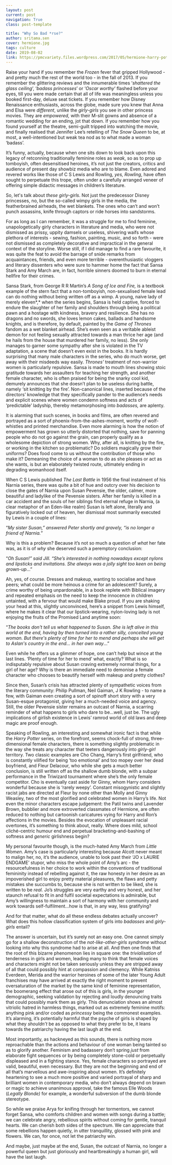 ```yaml
---
layout: post
current: post
navigation: True
class: post-template

title: "Why So Bad *rse?"
author: sritama.sen
cover: hermione.jpg
tags: culture
date: 2019-08-02
link: https://pmcvariety.files.wordpress.com/2017/05/hermione-harry-potter.jpg
---
```


Raise your hand if you remember the *Frozen* fever that gripped Hollywood - and
pretty much the rest of the world too - in the fall of 2013. If you remember the
glittering reviews and the innumerable times ‘*shattered the glass ceiling*’,
‘*badass princesses*’ or ‘*Oscar worthy*’ flashed before your eyes, till you
were made certain that all of life was meaningless unless you booked first-day,
deluxe seat tickets. If you remember how Disney Renaissance enthusiasts, across
the globe, made sure you knew that Anna and Elsa were *different*, unlike the
*girly-girls* you see in other princess movies. They are *empowered,* with their
M-slit gowns and absence of a romantic wedding for an ending, jot that down. If
you remember how you found yourself at the theatre, semi-guilt tripped into
watching the movie, and finally realised that Jennifer Lee’s retelling of *The
Snow Queen* to be, at most, a well-intentioned but weak tea nod as to what made
a woman ‘badass’.

It’s funny, actually, because when one sits down to look back upon this legacy
of retconning traditionally feminine roles as *weak*, so as to prop up
tomboyish, often desensitised heroines, it’s not just the creators, critics and
audience of present day showbiz media who are to blame. Even adored and revered
works like those of C S Lewis and Rowling, *yes, Rowling*, have often sought to
perpetuate this trope, often under a carefully arranged veneer of offering
simple didactic messages in children’s literature. 

So, let's talk about *these girly-girls*. Not just the predecessor Disney
princesses, no, but the so-called wimpy girls in the media, the featherbrained
airheads, the wet blankets. The ones who can’t and won’t punch assassins, knife
through captors or ride horses into sandstorms. 

For as long as I can remember, it was a struggle for me to find feminine,
unapologetically girly characters in literature and media, who were not
dismissed as prissy, uppity damsels or useless, shivering waifs whose plethora
of interests - sewing, fashion, painting, music, and so forth - were not
dismissed as completely decorative and impractical in the general context of the
storyline. Worse still, if I did manage to find a rare favourite, it was quite
the feat to avoid the barrage of snide remarks from acquaintances, friends, and
even more terrible - overenthusiastic vloggers and literary dissenters who were
sure to hammer home the fact that Sansa Stark and Amy March are, in fact,
horrible sinners doomed to burn in eternal hellfire for their crimes.

Sansa Stark, from George R R Martin’s *A Song of Ice and Fire,* is a textbook
example of the stern fact that a non-tomboyish, non-sexualised female lead can
do nothing without being written off as a wimp. A young, naive lady of merely
eleven*,* when the series begins, Sansa is held captive, forced to endure the
slaughter of her family and shoulders through being a political pawn and a
hostage with kindness, bravery and resilience. She has no dragons and no swords,
she loves lemon cakes, ballads and handsome knights, and is therefore, by
default, painted by the *Game of Thrones* fandom as a wet blanket airhead. She’s
even seen as a veritable ableist demon for not feeling sexually attracted
towards a man thrice her age (and he hails from the house that murdered her
family, no less). She only manages to garner some sympathy after she is violated
in the TV adaptation, a scene that doesn’t even exist in the books. It is hardly
surprising that many male characters in the series, who do much worse, get away
with their misdeeds way easily. *Thrones’* treatment of non-warrior women is
particularly repulsive. Sansa is made to mouth lines showing stoic gratitude
towards her assaulters for teaching her strength, and another female character,
who is often praised for being the snarky cool kid, demurely announces that she
doesn’t plan to be useless during battle, namely ‘sit knitting by the fire’.
Non-canonical lines, inserted because of the directors’ knowledge that they
specifically pander to the audience’s needs and explicit scenes where women
condemn softness and acts of ‘predictable’ ladyship, thereby metamorphosing into
*badasses,* are aplenty.

It is alarming that such scenes, in books and films, are often revered and
portrayed as a sort of phoenix-from-the-ashes-moment, worthy of wolf-whistles
and printed merchandise. Even more alarming is how the notion of empowerment has
grown so utterly distorted that nothing, save for panning people who do not go
against the grain, can properly qualify as a wholesome depiction of strong
women. Why, after all, is knitting by the fire, or working in the kitchen so
problematic? Do soldiers magically grow their uniforms? Does food come to us
without the contribution of those who make it? Demeaning the choice of a woman
to do as she pleases or act as she wants, is but an elaborately twisted route,
ultimately ending in degrading womanhood itself.

When C S Lewis published *The Last Battle* in 1956 the final instalment of his
Narnia series, there was quite a bit of hue and outcry over his decision to
close the gates of Narnia upon Susan Pevensie, the older, calmer, more beautiful
and ladylike of the Pevensie sisters. After her family is killed in a car
accident and the souls of her siblings find eternal refuge in Narnia, (a clear
metaphor of an Eden-like realm) Susan is left alone, literally and figuratively
locked out of heaven, her dismissal most summarily executed by Lewis in a couple
of lines: 

“*My sister Susan,” answered Peter shortly and gravely, “is no longer a friend
of Narnia.*” 

Why is this a problem? Because it’s not so much a question of *what* her fate
was, as it is of *why* she deserved such a peremptory conclusion:

“*Oh Susan!” said Jill. “She’s interested in nothing nowadays except nylons and
lipsticks and invitations. She always was a jolly sight too keen on being
grown-up*...” 

Ah, yes, of course. Dresses and makeup, wanting to socialise and have peers;
what could be more heinous a crime for an adolescent? Surely, a crime worthy of
being unpardonable, in a book replete with Biblical imagery and repeated
emphasis on the need to keep the innocence in children untainted, with a fervour
that would make Blake proud. If you are shaking your head at this, slightly
unconvinced, here’s a snippet from Lewis himself, where he makes it clear that
our lipstick-wearing, nylon-loving lady is not enjoying the fruits of the
Promised Land anytime soon:

“*The books don't tell us what happened to Susan. She is left alive in this
world at the end, having by then turned into a rather silly, conceited young
woman. But there's plenty of time for her to mend and perhaps she will get to
Aslan's country in the end... in her own way*...”

Even while he offers us a glimmer of hope, one can’t help but wince at the last
lines. ‘Plenty of time for her to mend’ what, exactly? What is so indisputably
repulsive about Susan craving extremely normal things, for a girl of her age?
Why is there an immediate need to demonise a female character who chooses to
beautify herself with makeup and pretty clothes?

Since then, Susan’s crisis has attracted plenty of sympathetic voices from the
literary community: Philip Pullman, Neil Gaiman, J K Rowling - to name a few,
with Gaiman even creating a sort of spinoff short story with a very Susan-esque
protagonist, giving her a much-needed voice and agency. Still, the older
Pevensie sister remains an outcast of Narnia, a scarring reminder of what
happens to girls who dare to be...well, just be. The ugly implications of
girlish existence in Lewis’ ramrod world of old laws and deep magic are proof
enough.

Speaking of Rowling, an interesting and somewhat ironic fact is that while the
*Harry Potter* series, on the forefront, seems chock-full of strong,
three-dimensional female characters, there is something slightly problematic in
the way she treats any character that teeters dangerously into *girly-girl*
territory. Two classic examples are Cho Chang, Harry’s first girlfriend, who is
constantly vilified for being ‘too emotional’ and too mopey over her dead
boyfriend, and Fleur Delacour, who while she gets a much better conclusion, is
still written off as the shallow dumb blonde, with a subpar performance in the
Triwizard tournament where she’s the only female competitor. Cho is eventually
cast aside for Ginny, whom Harry considers wonderful because she is ‘rarely
weepy’. Constant misogynistic and slightly racist jabs are directed at Fleur by
none other than Molly and Ginny Weasley, two of the most glorified and
celebrated women in Harry’s life. Not even the minor characters escape
judgement: the Patil twins and Lavender Brown, bubblier and more extroverted
classmates of Hermione, are often reduced to nothing but cartoonish caricatures
vying for Harry and Ron’s affections in the movies. Besides the evocation of
unpleasant racial overtones, it’s something to think about, really. Where does
mild, school cliché-centric humour end and perpetual bracketing-and-bashing of
softness and *generic* girlishness begin?

My personal favourite though, is the much-hated Amy March from *Little Women*.
Amy’s case is particularly interesting because Alcott never meant to malign her,
no, it’s the audience, unable to look past their ‘JO x LAURIE ENDGAME’ stupor,
who miss the whole point of Amy’s arc - the resourcefulness in her choice to
work within the conventions of traditional femininity instead of rebelling
against it, the raw honesty in her desire as an impoverished girl to enjoy
pretty material pleasures, the flaws and petty mistakes she succumbs to, because
she is not written to be liked, she is written to be *real.* Jo’s struggles are
very earthy and very honest, and her staunch refusal to fit in and fulfil
societal expectations is admirable, but Amy’s willingness to maintain a sort of
harmony with her community and work towards self-fulfilment...how is that, in
any way, less gratifying?

And for that matter, what do all these endless debates actually uncover? What
does this hollow classification system of girls into *badasses* and
*girly-girls* entail?

The answer is uncertain, but it’s surely not an easy one. One cannot simply go
for a shallow deconstruction of the *not-like-other-girls syndrome* without
looking into why this syndrome had to arise at all. And then one finds that the
root of this bizarre phenomenon lies in square one: the *trivialisation* of
tenderness in girls and women, leading many to think that female voices and
characters might not be taken seriously unless they are stripped away of all
that could possibly hint at compassion and clemency. While Katniss Everdeen,
Merida and the warrior heroines of some of the later Young Adult franchises may
have arrived at exactly the right moment to prevent oversaturation of the market
by the same kind of feminine representation, the boomerang effect that arose out
of this is girls, in the younger demographic, seeking validation by rejecting
and loudly denouncing traits that could possibly mark them as girly. This
denunciation shows an almost vitriolic hatred in harmless things, marked out as
extremely feminine motifs: anything pink and/or coded as *princessy* being the
commonest examples. It’s alarming, it’s potentially harmful that the psyche of
girls is shaped by what they *shouldn’t* be as opposed to what they prefer to
be, it leans towards the patriarchy having the last laugh at the end.

Most importantly, as hackneyed as this sounds, there is nothing more
reproachable than the actions and behaviour of one woman being tainted so as to
glorify another. Feminism and badassery don’t spring *just* from elaborate fight
sequences or by being completely stone-cold or perpetually displeased and in a
fighting stance. Yes, female characters so portrayed are valid, beautiful, even
necessary. But they are not the beginning and end of all that’s marvellous and
awe-inspiring about women. It’s definitely heartening to see a much more
positive and varied portrayal of sharp and brilliant women in contemporary
media, who don’t always depend on brawn or magic to achieve unanimous approval,
take the famous Elle Woods (*Legally Blonde)* for example, a wonderful
subversion of the dumb blonde stereotype.

So while we praise Arya for knifing through her tormentors, we cannot forget
Sansa, who comforts children and women with songs during a battle; we can
celebrate angry, rebellious spirits without coming for gentle, tranquil hearts.
We can cherish both sides of the spectrum. We can appreciate that some
rebellions happen quietly, in utter tranquillity, glossed with pink and flowers.
We can, for once, not let the patriarchy win.

And maybe, just maybe at the end, Susan, the outcast of Narnia, no longer a
powerful queen but just gloriously and heartbreakingly a human girl, will have
the last laugh.
